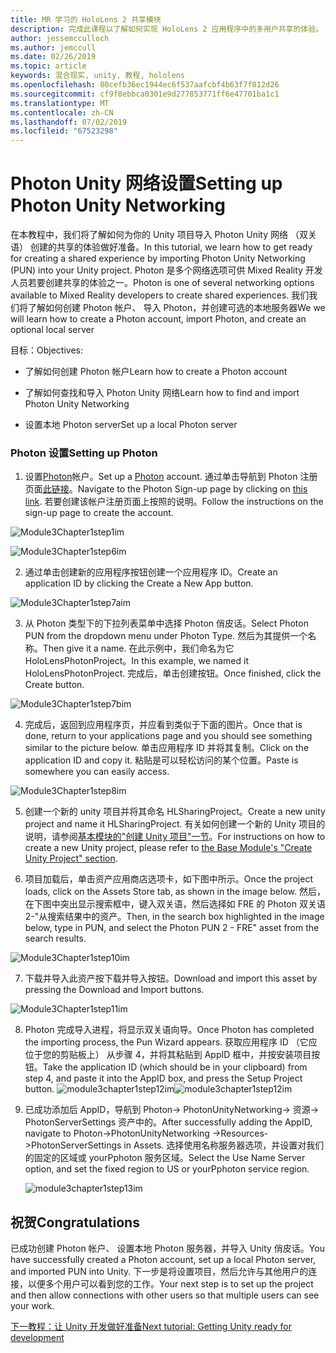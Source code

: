 ```yaml
---
title: MR 学习的 HoloLens 2 共享模块
description: 完成此课程以了解如何实现 HoloLens 2 应用程序中的多用户共享的体验。
author: jessemcculloch
ms.author: jemccull
ms.date: 02/26/2019
ms.topic: article
keywords: 混合现实, unity, 教程, hololens
ms.openlocfilehash: 80cefb36ec1944ec6f537aafcbf4b63f7f812d26
ms.sourcegitcommit: cf9f8ebbca0301e9d277853771ff6e47701ba1c1
ms.translationtype: MT
ms.contentlocale: zh-CN
ms.lasthandoff: 07/02/2019
ms.locfileid: "67523298"
---
```

#  <a name="setting-up-photon-unity-networking"></a><span data-ttu-id="da90b-104">Photon Unity 网络设置</span><span class="sxs-lookup"><span data-stu-id="da90b-104">Setting up Photon Unity Networking</span></span>

<span data-ttu-id="da90b-105">在本教程中，我们将了解如何为你的 Unity 项目导入 Photon Unity 网络 （双关语） 创建的共享的体验做好准备。</span><span class="sxs-lookup"><span data-stu-id="da90b-105">In this tutorial, we learn how to get ready for creating a shared experience by importing Photon Unity Networking (PUN) into your Unity project.</span></span> <span data-ttu-id="da90b-106">Photon 是多个网络选项可供 Mixed Reality 开发人员若要创建共享的体验之一。</span><span class="sxs-lookup"><span data-stu-id="da90b-106">Photon is one of several networking options available to Mixed Reality developers to create shared experiences.</span></span> <span data-ttu-id="da90b-107">我们我们将了解如何创建 Photon 帐户、 导入 Photon，并创建可选的本地服务器</span><span class="sxs-lookup"><span data-stu-id="da90b-107">We we will learn how to create a Photon account, import Photon, and create an optional local server</span></span>

<span data-ttu-id="da90b-108">目标：</span><span class="sxs-lookup"><span data-stu-id="da90b-108">Objectives:</span></span>

* <span data-ttu-id="da90b-109">了解如何创建 Photon 帐户</span><span class="sxs-lookup"><span data-stu-id="da90b-109">Learn how to create a Photon account</span></span>

* <span data-ttu-id="da90b-110">了解如何查找和导入 Photon Unity 网络</span><span class="sxs-lookup"><span data-stu-id="da90b-110">Learn how to find and import Photon Unity Networking</span></span>

* <span data-ttu-id="da90b-111">设置本地 Photon server</span><span class="sxs-lookup"><span data-stu-id="da90b-111">Set up a local Photon server</span></span>

  

### <a name="setting-up-photon"></a><span data-ttu-id="da90b-112">Photon 设置</span><span class="sxs-lookup"><span data-stu-id="da90b-112">Setting up Photon</span></span>

1. <span data-ttu-id="da90b-113">设置[Photon](https://dashboard.photonengine.com/en-US/Account/SignUp)帐户。</span><span class="sxs-lookup"><span data-stu-id="da90b-113">Set up a [Photon](https://dashboard.photonengine.com/en-US/Account/SignUp) account.</span></span> <span data-ttu-id="da90b-114">通过单击导航到 Photon 注册页面[此链接](https://dashboard.photonengine.com/en-US/Account/SignUp)。</span><span class="sxs-lookup"><span data-stu-id="da90b-114">Navigate to the Photon Sign-up page by clicking on [this link](https://dashboard.photonengine.com/en-US/Account/SignUp).</span></span> <span data-ttu-id="da90b-115">若要创建该帐户注册页面上按照的说明。</span><span class="sxs-lookup"><span data-stu-id="da90b-115">Follow the instructions on the sign-up page to create the account.</span></span> 
   

![Module3Chapter1step1im](images/module3chapter1step1im.PNG)



![Module3Chapter1step6im](images/module3chapter1step6im.PNG)

2. <span data-ttu-id="da90b-118">通过单击创建新的应用程序按钮创建一个应用程序 ID。</span><span class="sxs-lookup"><span data-stu-id="da90b-118">Create an application ID by clicking the Create a New App button.</span></span>

![Module3Chapter1step7aim](images/module3chapter1step7aim.PNG)

3. <span data-ttu-id="da90b-120">从 Photon 类型下的下拉列表菜单中选择 Photon 俏皮话。</span><span class="sxs-lookup"><span data-stu-id="da90b-120">Select Photon PUN from the dropdown menu under Photon Type.</span></span> <span data-ttu-id="da90b-121">然后为其提供一个名称。</span><span class="sxs-lookup"><span data-stu-id="da90b-121">Then give it a name.</span></span> <span data-ttu-id="da90b-122">在此示例中，我们命名为它 HoloLensPhotonProject。</span><span class="sxs-lookup"><span data-stu-id="da90b-122">In this example, we named it HoloLensPhotonProject.</span></span> <span data-ttu-id="da90b-123">完成后，单击创建按钮。</span><span class="sxs-lookup"><span data-stu-id="da90b-123">Once finished, click the Create button.</span></span>

![Module3Chapter1step7bim](images/module3chapter1step7bim.PNG)

4. <span data-ttu-id="da90b-125">完成后，返回到应用程序页，并应看到类似于下面的图片。</span><span class="sxs-lookup"><span data-stu-id="da90b-125">Once that is done, return to your applications page and you should see something similar to the picture below.</span></span> <span data-ttu-id="da90b-126">单击应用程序 ID 并将其复制。</span><span class="sxs-lookup"><span data-stu-id="da90b-126">Click on the application ID and copy it.</span></span> <span data-ttu-id="da90b-127">粘贴是可以轻松访问的某个位置。</span><span class="sxs-lookup"><span data-stu-id="da90b-127">Paste is somewhere you can easily access.</span></span>  

![Module3Chapter1step8im](images/module3chapter1step8im.PNG)

5. <span data-ttu-id="da90b-129">创建一个新的 unity 项目并将其命名 HLSharingProject。</span><span class="sxs-lookup"><span data-stu-id="da90b-129">Create a new unity project and name it HLSharingProject.</span></span> <span data-ttu-id="da90b-130">有关如何创建一个新的 Unity 项目的说明，请参阅[基本模块的"创建 Unity 项目"一节](https://docs.microsoft.com/en-us/windows/mixed-reality/mrlearning-base-ch1#create-new-unity-project)。</span><span class="sxs-lookup"><span data-stu-id="da90b-130">For instructions on how to create a new Unity project, please refer to [the Base Module's "Create Unity Project" section](https://docs.microsoft.com/en-us/windows/mixed-reality/mrlearning-base-ch1#create-new-unity-project).</span></span> 

6. <span data-ttu-id="da90b-131">项目加载后，单击资产应用商店选项卡，如下图中所示。</span><span class="sxs-lookup"><span data-stu-id="da90b-131">Once the project loads, click on the Assets Store tab, as shown in the image below.</span></span> <span data-ttu-id="da90b-132">然后，在下图中突出显示搜索框中，键入双关语，然后选择如 FRE 的 Photon 双关语 2-"从搜索结果中的资产。</span><span class="sxs-lookup"><span data-stu-id="da90b-132">Then, in the search box highlighted in the image below, type in PUN, and select the Photon PUN 2 - FRE" asset from the search results.</span></span> 

![Module3Chapter1step10im](images/module3chapter1step10im.PNG)

7. <span data-ttu-id="da90b-134">下载并导入此资产按下载并导入按钮。</span><span class="sxs-lookup"><span data-stu-id="da90b-134">Download and import this asset by pressing the Download and Import buttons.</span></span>

![Module3Chapter1step11im](images/module3chapter1step11im.PNG)

8. <span data-ttu-id="da90b-136">Photon 完成导入进程，将显示双关语向导。</span><span class="sxs-lookup"><span data-stu-id="da90b-136">Once Photon has completed the importing process, the Pun Wizard appears.</span></span> <span data-ttu-id="da90b-137">获取应用程序 ID （它应位于您的剪贴板上） 从步骤 4，并将其粘贴到 AppID 框中，并按安装项目按钮。</span><span class="sxs-lookup"><span data-stu-id="da90b-137">Take the application ID (which should be in your clipboard) from step 4, and paste it into the AppID box, and press the Setup Project button.</span></span> 
<span data-ttu-id="da90b-138">![module3chapter1step12im](images/module3chapter1step12im.PNG)</span><span class="sxs-lookup"><span data-stu-id="da90b-138">![module3chapter1step12im](images/module3chapter1step12im.PNG)</span></span>

9. <span data-ttu-id="da90b-139">已成功添加后 AppID，导航到 Photon-> PhotonUnityNetworking-> 资源-> PhotonServerSettings 资产中的。</span><span class="sxs-lookup"><span data-stu-id="da90b-139">After successfully adding the AppID, navigate to Photon->PhotonUnityNetworking ->Resources->PhotonServerSettings in Assets.</span></span> <span data-ttu-id="da90b-140">选择使用名称服务器选项，并设置对我们的固定的区域或 yourPphoton 服务区域。</span><span class="sxs-lookup"><span data-stu-id="da90b-140">Select the Use Name Server option, and set the fixed region to US or yourPphoton service region.</span></span>

   ![module3chapter1step13im](images/module3chapter1step13im.PNG)

## <a name="congratulations"></a><span data-ttu-id="da90b-142">祝贺</span><span class="sxs-lookup"><span data-stu-id="da90b-142">Congratulations</span></span>

<span data-ttu-id="da90b-143">已成功创建 Photon 帐户、 设置本地 Photon 服务器，并导入 Unity 俏皮话。</span><span class="sxs-lookup"><span data-stu-id="da90b-143">You have successfully created a Photon account, set up a local Photon server, and imported PUN into Unity.</span></span> <span data-ttu-id="da90b-144">下一步是将设置项目，然后允许与其他用户的连接，以便多个用户可以看到您的工作。</span><span class="sxs-lookup"><span data-stu-id="da90b-144">Your next step is to set up the project and then allow connections with other users so that multiple users can see your work.</span></span> 

<span data-ttu-id="da90b-145">[下一教程：让 Unity 开发做好准备](mrlearning-sharing(photon)-ch2.md)</span><span class="sxs-lookup"><span data-stu-id="da90b-145">[Next tutorial: Getting Unity ready for development](mrlearning-sharing(photon)-ch2.md)</span></span>


